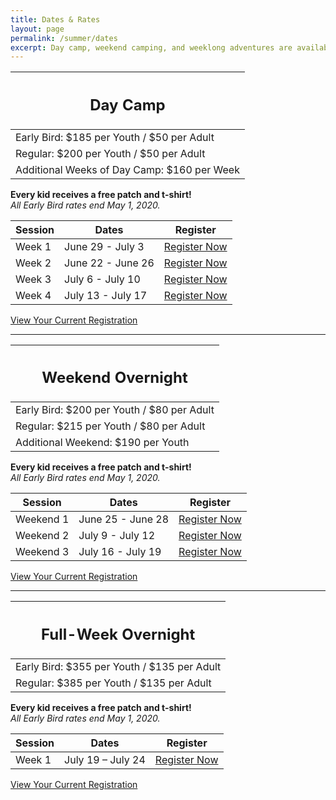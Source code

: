 ```yaml
---
title: Dates & Rates
layout: page
permalink: /summer/dates
excerpt: Day camp, weekend camping, and weeklong adventures are available throughout the summer. See what works best for you!
---
```


<div class="row">
  <div class="col">
    <table class="table table-striped my-3 ">
      <thead class="text-center">
        <tr>
          <th scope="col"><h2 class="my-0">Day Camp</h2></th>
        </tr>
      </thead>
      <tbody>
          <tr>
            <td>Early Bird: $185 per Youth / $50 per Adult</td>
          </tr>
          <tr>
            <td>Regular: $200 per Youth / $50 per Adult</td>
          </tr>
          <tr>
            <td>Additional Weeks of Day Camp: $160 per Week</td>
          </tr>
      </tbody>
    </table>
    <div class="text-center">
      <strong>Every kid receives a free patch and t-shirt!</strong><br>
      <em>All Early Bird rates end May 1, 2020.</em>
    </div>
  </div>
  <div class="col">
    <table class="table table-striped my-3 text-center">
      <thead>
        <tr>
          <th scope="col">Session</th>
          <th scope="col">Dates</th>
          <th scope="col">Register</th>
        </tr>
      </thead>
      <tbody>
          <tr>
            <td>Week 1</td>
            <td>June 29 - July 3</td>
            <td><a class="btn btn-primary btn-block" href="https://colbsa.doubleknot.com/event/day-camp-session-1-june-22-26/2592997">Register Now</a></td>
          </tr>
          <tr>
            <td>Week 2</td>
            <td>June 22 - June 26</td>
            <td><a class="btn btn-primary btn-block" href="https://colbsa.doubleknot.com/event/day-camp-session-2-june-29-july-3/2592998">Register Now</a></td>
          </tr>
          <tr>
            <td>Week 3</td>
            <td>July 6 - July 10</td>
            <td><a class="btn btn-primary btn-block" href="https://colbsa.doubleknot.com/event/day-camp-session-3-july-6-10/2592999">Register Now</a></td>
          </tr>
          <tr>
            <td>Week 4</td>
            <td>July 13 - July 17</td>
            <td><a class="btn btn-primary btn-block" href="https://colbsa.doubleknot.com/event/day-camp-session-4-july-13-17/2593000">Register Now</a></td>
          </tr>
      </tbody>
    </table>
    <div class="text-center">
      <a role="button" class="btn btn-primary btn-lg" href="https://colbsa.doubleknot.com/Rosters/logon.aspx?orgkey=541">View Your Current Registration</a>
    </div>
  </div>
</div>

<hr>

<div class="row">
  <div class="col">
    <table class="table table-striped my-3 ">
      <thead class="text-center">
        <tr>
          <th scope="col"><h2 class="my-0">Weekend Overnight</h2></th>
        </tr>
      </thead>
      <tbody>
          <tr>
            <td>Early Bird: $200 per Youth / $80 per Adult</td>
          </tr>
          <tr>
            <td>Regular: $215 per Youth / $80 per Adult</td>
          </tr>
          <tr>
            <td>Additional Weekend: $190 per Youth</td>
          </tr>
      </tbody>
    </table>
    <div class="text-center">
      <strong>Every kid receives a free patch and t-shirt!</strong><br>
      <em>All Early Bird rates end May 1, 2020.</em>
    </div>
  </div>
  <div class="col">
    <table class="table table-striped my-3 text-center">
      <thead>
        <tr>
          <th scope="col">Session</th>
          <th scope="col">Dates</th>
          <th scope="col">Register</th>
        </tr>
      </thead>
      <tbody>
          <tr>
            <td>Weekend 1</td>
            <td>June 25 - June 28</td>
            <td><a class="btn btn-primary btn-block" href="https://colbsa.doubleknot.com/event/weekend-overnight-camp-session-1-june-25-28/2593001">Register Now</a></td>
          </tr>
          <tr>
            <td>Weekend 2</td>
            <td>July 9 - July 12</td>
            <td><a class="btn btn-primary btn-block" href="https://colbsa.doubleknot.com/event/weekend-overnight-camp-session-2-july-9-12/2593002">Register Now</a></td>
          </tr>
          <tr>
            <td>Weekend 3</td>
            <td>July 16 - July 19</td>
            <td><a class="btn btn-primary btn-block" href="https://colbsa.doubleknot.com/event/weekend-overnight-camp-session-3-july-16-19/2593003">Register Now</a></td>
          </tr>
      </tbody>
    </table>
    <div class="text-center">
      <a role="button" class="btn btn-primary btn-lg" href="https://colbsa.doubleknot.com/Rosters/logon.aspx?orgkey=541">View Your Current Registration</a>
    </div>
  </div>
</div>

<hr>

<div class="row">  
  <div class="col">
    <table class="table table-striped my-3 ">
      <thead class="text-center">
        <tr>
          <th scope="col"><h2 class="my-0">Full-Week Overnight</h2></th>
        </tr>
      </thead>
      <tbody>
          <tr>
            <td>Early Bird: $355 per Youth / $135 per Adult</td>
          </tr>
          <tr>
            <td>Regular: $385 per Youth / $135 per Adult</td>
          </tr>
      </tbody>
    </table>
    <div class="text-center">
      <strong>Every kid receives a free patch and t-shirt!</strong><br>
      <em>All Early Bird rates end May 1, 2020.</em>
    </div>
  </div>
  <div class="col">
    <table class="table table-striped my-3 text-center">
      <thead>
        <tr>
          <th scope="col">Session</th>
          <th scope="col">Dates</th>
          <th scope="col">Register</th>
        </tr>
      </thead>
      <tbody>
          <tr>
            <td>Week 1</td>
            <td>July 19 – July 24</td>
            <td><a class="btn btn-primary btn-block" href="https://colbsa.doubleknot.com/event/resident-camp-july-19-24/2598790">Register Now</a></td>
          </tr>
      </tbody>
    </table>
    <div class="text-center">
      <a role="button" class="btn btn-primary btn-lg" href="https://colbsa.doubleknot.com/Rosters/logon.aspx?orgkey=541">View Your Current Registration</a>
    </div>
  </div>
</div>
